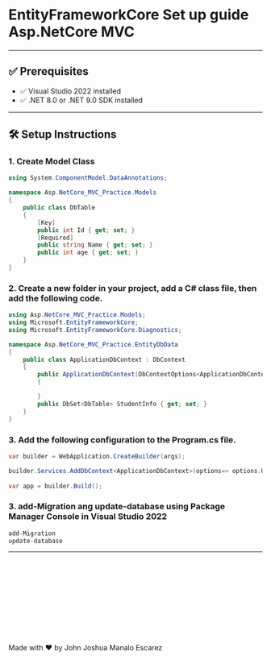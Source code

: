 # EntityFrameworkCore Set up guide Asp.NetCore MVC

---
 
## ✅ Prerequisites

- ✅ Visual Studio 2022 installed
- ✅ .NET 8.0 or .NET 9.0 SDK installed

---

## 🛠️ Setup Instructions


### 1. Create Model Class
```csharp
using System.ComponentModel.DataAnnotations;

namespace Asp.NetCore_MVC_Practice.Models
{
    public class DbTable
    {
        [Key]
        public int Id { get; set; }
        [Required]
        public string Name { get; set; }
        public int age { get; set; } 
    }
}

```


### 2. Create a new folder in your project, add a C# class file, then add the following code.
```csharp
using Asp.NetCore_MVC_Practice.Models;
using Microsoft.EntityFrameworkCore;
using Microsoft.EntityFrameworkCore.Diagnostics;

namespace Asp.NetCore_MVC_Practice.EntityDbData
{
    public class ApplicationDbContext : DbContext
    {
        public ApplicationDbContext(DbContextOptions<ApplicationDbContext> options) : base (options)
        {

        }
        public DbSet<DbTable> StudentInfo { get; set; }
    }
}


```


### 3. Add the following configuration to the Program.cs file.
```csharp
var builder = WebApplication.CreateBuilder(args);

builder.Services.AddDbContext<ApplicationDbContext>(options=> options.UseSqlServer(builder.Configuration.GetConnectionString("DbConnection")));
	
var app = builder.Build();
```

### 3. add-Migration ang update-database using Package Manager Console in Visual Studio 2022
```csharp
add-Migration
update-database
```


---
<br>
<br>
<br>
<br>
<br>
<br>
<br>
<br>
<br>

Made with ❤️ by John Joshua Manalo Escarez






